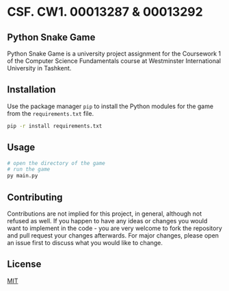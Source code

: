 # CSF. CW1. 00013287 & 00013292

## Python Snake Game

Python Snake Game is a university project assignment for the Coursework 1 of the Computer Science Fundamentals course at Westminster International University in Tashkent.

## Installation

Use the package manager `pip` to install the Python modules for the game from the `requirements.txt` file.

```bash
pip -r install requirements.txt
```

## Usage

```python
# open the directory of the game
# run the game
py main.py
```

## Contributing

Contributions are not implied for this project, in general, although not refused as well. If you happen to have any ideas or changes you would want to implement in the code - you are very welcome to fork the repository and pull request your changes afterwards. For major changes, please open an issue first to discuss what you would like to change.

## License

[MIT](./mit-license.txt)
